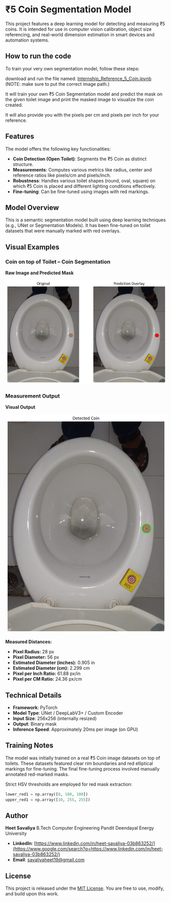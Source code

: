 # ₹5 Coin Segmentation Model

This project features a deep learning model for detecting and measuring ₹5 coins. It is intended for use in computer vision calibration, object size referencing, and real-world dimension estimation in smart devices and automation systems.

## How to run the code

To train your very own segmentation model, follow these steps:

download and run the file named: [Internship_Reference_5_Coin.ipynb](Internship_Reference_5_Coin.ipynb) (NOTE: make sure to put the correct image path.)

It will train your own ₹5 Coin Segmentation model and predict the mask on the given toilet image and print the masked image to visualize the coin created.

It will also provide you with the pixels per cm and pixels per inch for your reference.

## Features

The model offers the following key functionalities:

* **Coin Detection (Open Toilet)**: Segments the ₹5 Coin as distinct structure.
* **Measurements**: Computes various metrics like radius, center and reference ratios like pixels/cm and pixels/inch.
* **Robustness**: Handles various toilet shapes (round, oval, square) on which ₹5 Coin is placed and different lighting conditions effectively.
* **Fine-tuning**: Can be fine-tuned using images with red markings.

## Model Overview

This is a semantic segmentation model built using deep learning techniques (e.g., UNet or Segmentation Models). It has been fine-tuned on toilet datasets that were manually marked with red overlays.

## Visual Examples

### Coin on top of Toilet – Coin Segmentation

**Raw Image and Predicted Mask**

![Output](output.png)

### Measurement Output

**Visual Output**

![Visual Output](output2.png)

**Measured Distances:**
* **Pixel Radius:** 28 px
* **Pixel Diameter:** 56 px
* **Estimated Diameter (inches):** 0.905 in
* **Estimated Diameter (cm):** 2.299 cm
* **Pixel per Inch Ratio:** 61.88 px/in
* **Pixel per CM Ratio:** 24.36 px/cm

## Technical Details

* **Framework**: PyTorch 
* **Model Type**: UNet / DeepLabV3+ / Custom Encoder 
* **Input Size**: 256x256 (internally resized) 
* **Output**: Binary mask 
* **Inference Speed**: Approximately 20ms per image (on GPU) 

## Training Notes

The model was initially trained on a real ₹5 Coin image datasets on top of toilets. These datasets featured clear rim boundaries and red elliptical markings for fine-tuning. The final fine-tuning process involved manually annotated red-marked masks.

Strict HSV thresholds are employed for red mask extraction:
```python
lower_red1 = np.array([0, 100, 100])
upper_red1 = np.array([10, 255, 255])
```

## Author

**Heet Savaliya**
B.Tech Computer Engineering
Pandit Deendayal Energy University

  * **LinkedIn**: [https://www.linkedin.com/in/heet-savaliya-03b863252/](https://www.google.com/search?q=https://www.linkedin.com/in/heet-savaliya-03b863252/)
  * **Email**: savaliyaheet19@gmail.com

## License

This project is released under the [MIT License](https://opensource.org/licenses/MIT). You are free to use, modify, and build upon this work.
